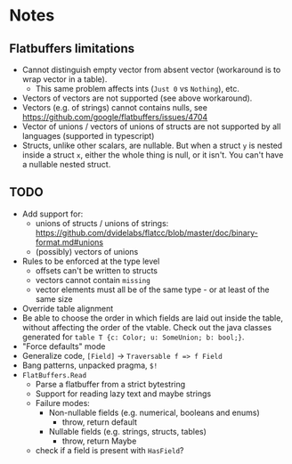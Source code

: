 # Notes

## Flatbuffers limitations

* Cannot distinguish empty vector from absent vector (workaround is to wrap vector in a table).
  * This same problem affects ints (`Just 0` vs `Nothing`), etc.
* Vectors of vectors are not supported (see above workaround).
* Vectors (e.g. of strings) cannot contains nulls, see <https://github.com/google/flatbuffers/issues/4704>
* Vector of unions / vectors of unions of structs are not supported by all languages (supported in typescript)
* Structs, unlike other scalars, are nullable. But when a struct `y` is nested inside a struct `x`, either the whole thing is null, or it isn't. You can't have a nullable nested struct.

## TODO

* Add support for:
  * unions of structs / unions of strings: <https://github.com/dvidelabs/flatcc/blob/master/doc/binary-format.md#unions>
  * (possibly) vectors of unions
* Rules to be enforced at the type level
  * offsets can't be written to structs
  * vectors cannot contain `missing`
  * vector elements must all be of the same type - or at least of the same size
* Override table alignment
* Be able to choose the order in which fields are laid out inside the table, without affecting the order of the vtable. Check out the java classes generated for `table T {c: Color; u: SomeUnion; b: bool;}`.
* "Force defaults" mode
* Generalize code, `[Field]` -> `Traversable f => f Field`
* Bang patterns, unpacked pragma, `$!`
* `FlatBuffers.Read`
  * Parse a flatbuffer from a strict bytestring
  * Support for reading lazy text and maybe strings
  * Failure modes:
    * Non-nullable fields (e.g. numerical, booleans and enums)
      * throw, return default
    * Nullable fields (e.g. strings, structs, tables)
      * throw, return Maybe
  * check if a field is present with `HasField`?
